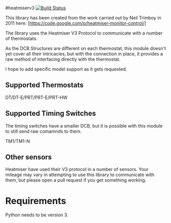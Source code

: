 #heatmiserv3
[![Build Status](https://github.com/andylockran/heatmiserv3/actions/workflows/python-package.yml/badge.svg)](https://github.com/andylockran/heatmiserv3/actions/workflows/python-package.yml)

This library has been created from the work carried out by 
Neil Trimboy in 2011 here:
[https://code.google.com/p/heatmiser-monitor-control/]

The library uses the Heatmiser V3 Protocol to communicate 
with a number of thermostats.

As the DCB Structures are different on each thermostat, this
module doesn't yet cover all their intricacies, but with the
connection in place, it provides a raw method of interfacing
directly with the thermostat.

I hope to add specific model support as it gets requested.

## Supported Thermostats

DT/DT-E/PRT/PRT-E/PRT-HW

## Supported Timing Switches

The timing switches have a smaller DCB, but it is possible with
this module to still send raw comamnds to them.

TM1/TM1-N

## Other sensors

Heatmiser have used their V3 protocol in a number of sensors.
Your mileage may vary in attempting to use this library
to communicate with them, but please open a pull request if 
you get something working.

# Requirements

Python needs to be version 3.